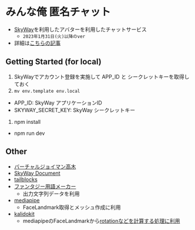 # みんな俺 匿名チャット

- [SkyWay](https://skyway.ntt.com/ja/)を利用したアバターを利用したチャットサービス
  - `2023年1月31日(火)以降のver`
- 詳細は[こちらの記事](https://)

## Getting Started (for local)

1. SkyWayでアカウント登録を実施して APP_ID と シークレットキーを取得しておく
1. `mv env.template env.local`
  - APP_ID: SkyWay アプリケーションID
  - SKYWAY_SECRET_KEY: SkyWay シークレットキー
1. npm install
  - npm run dev

## Other

- [バーチャルジョイマン高木](https://campaign.showroom-live.com/takagi/)
- [SkyWay Document](https://skyway.ntt.com/ja/docs/)
- [tailblocks](https://tailblocks.cc/)
- [ファンタジー用語メーカー](https://namaemaker.net/archives/fantasy-term.html)
  - 出力文字列データを利用
- [mediapipe](https://developers.google.com/mediapipe)
  - FaceLandmark取得とメッシュ作成に利用
- [kalidokit](https://github.com/yeemachine/kalidokit)
  - mediapipeのFaceLandmarkから[rotationなどを計算する処理に利用](https://github.com/yeemachine/kalidokit/blob/main/src/FaceSolver/calcHead.ts)
